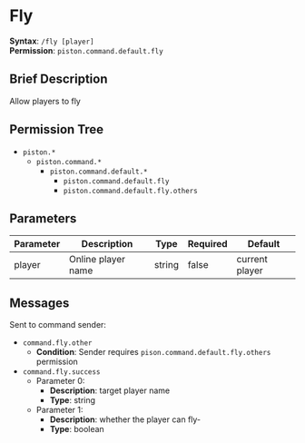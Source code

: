 # Fly
**Syntax**: `/fly [player]` \
**Permission**: `piston.command.default.fly`

## Brief Description
Allow players to fly

## Permission Tree
- `piston.*`
  - `piston.command.*`
    - `piston.command.default.*`
      - `piston.command.default.fly`
      - `piston.command.default.fly.others`

## Parameters
| Parameter  | Description         | Type        | Required | Default            |
| ---------- | ------------------- | ----------- | -------- | ------------------ |
| player     | Online player name  | string      | false    | current player     |

## Messages
Sent to command sender:
* `command.fly.other`
  * **Condition**: Sender requires `pison.command.default.fly.others` permission
* `command.fly.success`
  * Parameter 0: 
    * **Description**: target player name
    * **Type**: string
  * Parameter 1: 
    * **Description**: whether the player can fly-
    * **Type**: boolean
